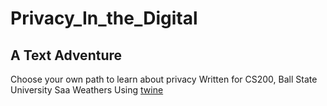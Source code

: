 # Privacy_In_the_Digital

## A Text Adventure

Choose your own path to learn about privacy
Written for CS200, Ball State University
Saa Weathers
Using [twine](http://twinery.org)
